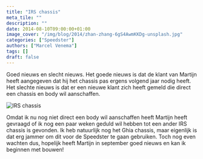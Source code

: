 ```yaml
---
title: "IRS chassis"
meta_tile: ""
description: ""
date: 2014-08-10T09:00:00+01:00
image_cover: "/img/blog/2014/zhan-zhang-6gS4AwmKKDg-unsplash.jpg"
categories: ["Speedster"]
authors: ["Marcel Venema"] 
tags: []
draft: false
---
```


Goed nieuws en slecht nieuws. Het goede nieuws is dat de klant van Martijn heeft aangegeven dat hij het chassis pas ergens volgend jaar nodig heeft. Het slechte nieuws is dat er een nieuwe klant zich heeft gemeld die direct een chassis en body wil aanschaffen.

![IRS chassis](charity-events-01.jpg)

Omdat ik nu nog niet direct een body wil aanschaffen heeft Martijn heeft gevraagd of ik nog een paar weken geduld wil hebben tot een ander IRS chassis is gevonden. Ik heb natuurlijk nog het Ghia chassis, maar eigenlijk is dat erg jammer om dit voor de Speedster te gaan gebruiken. Toch nog even wachten dus, hopelijk heeft Martijn in september goed nieuws en kan ik beginnen met bouwen!